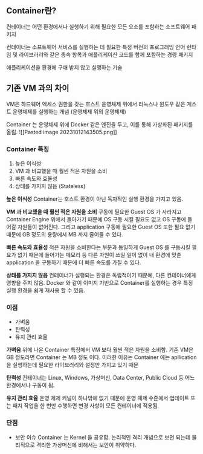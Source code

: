 ## Container란?

컨테이너는 어떤 환경에서나 실행하기 위해 필요한 모든 요소를 포함하는 소프트웨어 패키지

컨테이너는 소프트웨어 서비스를 실행하는 데 필요한 특정 버전의 프로그래밍 언어 런타임 및 라이브러리와 같은 종속 항목과 애플리케이션 코드를 함께 포함하는 경량 패키지

애플리케이션을 환경에 구애 받지 않고 실행하는 기술

## 기존 VM 과의 차이

VM은 하드웨어 엑세스 권한을 갖는 호스트 운영체제 위에서 리눅스나 윈도우 같은 게스트 운영체제를 실행하는 개념 (운영체제 위의 운영체제)

Container 는 운영체제 위에 Docker 같은 엔진을 두고, 이를 통해 가상화된 패키지를 올림.
![[Pasted image 20231012143505.png]]

### Container 특징
1. 높은 이식성
2. VM 과 비교했을 때 훨씬 적은 자원을 소비
3. 빠른 속도와 효율성
4. 상태를 가지지 않음 (Stateless)

**높은 이식성**
Container는 호스트 환경이 아닌 독자적인 실행 환경을 가지고 있음.

**VM 과 비교했을 때 훨씬 적은 자원을 소비**
구동에 필요한 Guest OS 가 사라지고 Container Engine 위에서 돌아가기 때문에 OS 구동 시킬 필요도 없고 OS 구동에 들어갈 자원들이 없어진다. 그리고 application  구동에 필요한 Guest OS 또한 필요 없기 때문에 GB 정도의 용량에서 MB 까지 줄어들 수 있다.

**빠른 속도와 효율성**
적은 자원을 소비한다는 부분과 동일하게 Guest OS 를 구동시킬 필요가 없기 때문에 들어가는 메모리 등 다른 자원이 쓰일 일이 없이 내 환경에 맞춘 application 을 구동하기 때문에 더 빠른 속도를 가질 수 있다.

**상태를 가지지 않음**
컨테이너가 실행되는 환경은 독립적이기 때문에, 다른 컨테이너에게 영향을 주지 않음. Docker 와 같이 이미지 기반으로 Container를 실행하는 경우 특정 실행 환경을 쉽게 재사용 할 수 있음.

### 이점

* 가벼움
* 탄력성
* 유지 관리 효율

**가벼움**
	위에 나온 Container 특징에서 VM 보다 훨씬 적은 자원을 소비함.
	기존 VM은 GB 정도라면 Container 는 MB 정도 이다.
	이러한 이유는 Container 에는 apllication을 실행하는데 필요한 라이브러리와 설정만 가지고 있기 때문

**탄력성**
	컨테이너는 Linux, Windows, 가상머신, Data Center, Public Cloud 등 어느 환경에서나 구동이 됨.

**유지 관리 효율**
	운영 체제 커널이 하나밖에 없기 때문에 운영 체제 수준에서 업데이트 또는 패치 작업을 한 번만 수행하면 변경 사항이 모든 컨테이너에 적용됨.

### 단점

* 보안 이슈
	Container 는 Kernel 을 공유함. 논리적인 격리 개념으로 보면 되는데 물리적으로 격리한 가상머신에 비해서는 보안이 취약하다.

